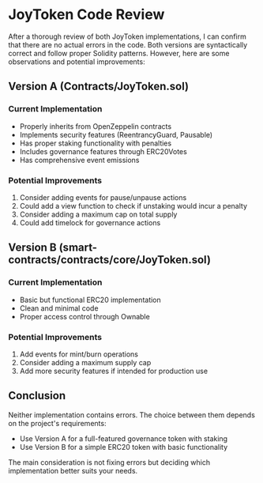 # JoyToken Code Review

After a thorough review of both JoyToken implementations, I can confirm that there are no actual errors in the code. Both versions are syntactically correct and follow proper Solidity patterns. However, here are some observations and potential improvements:

## Version A (Contracts/JoyToken.sol)

### Current Implementation
- Properly inherits from OpenZeppelin contracts
- Implements security features (ReentrancyGuard, Pausable)
- Has proper staking functionality with penalties
- Includes governance features through ERC20Votes
- Has comprehensive event emissions

### Potential Improvements
1. Consider adding events for pause/unpause actions
2. Could add a view function to check if unstaking would incur a penalty
3. Consider adding a maximum cap on total supply
4. Could add timelock for governance actions

## Version B (smart-contracts/contracts/core/JoyToken.sol)

### Current Implementation
- Basic but functional ERC20 implementation
- Clean and minimal code
- Proper access control through Ownable

### Potential Improvements
1. Add events for mint/burn operations
2. Consider adding a maximum supply cap
3. Add more security features if intended for production use

## Conclusion
Neither implementation contains errors. The choice between them depends on the project's requirements:
- Use Version A for a full-featured governance token with staking
- Use Version B for a simple ERC20 token with basic functionality

The main consideration is not fixing errors but deciding which implementation better suits your needs.